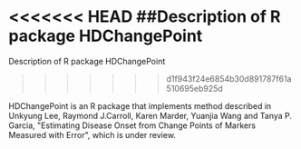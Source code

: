 <<<<<<< HEAD
##Description of R package HDChangePoint
=======
Description of R package HDChangePoint
>>>>>>> d1f943f24e6854b30d891787f61a510695eb925d

HDChangePoint is an R package that implements method described in Unkyung Lee, Raymond J.Carroll, Karen Marder, Yuanjia Wang and Tanya P. Garcia, "Estimating Disease Onset from Change Points of Markers Measured with Error", which is under review.
